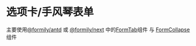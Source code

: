 # 选项卡/手风琴表单

主要使用[@formily/antd](https://antd.formilyjs.org) 或 [@formily/next](https://next.formilyjs.org) 中的[FormTab](https://antd.formilyjs.org/components/form-tab)组件 与 [FormCollapse](https://antd.formilyjs.org/components/form-collapse)组件
